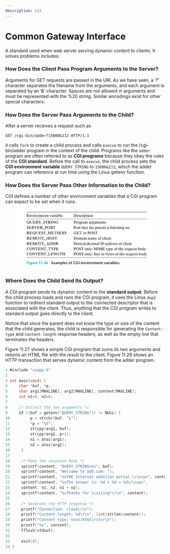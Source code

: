 ```yaml
---
description: CGI
---
```


# Common Gateway Interface

A standard used when web server serving dynamic content to clients. It solves problems includes:

### How Does the Client Pass Program Arguments to the Server?&#x20;

Arguments for GET requests are passed in the URI. As we have seen, a ‘?’ character separates the filename from the arguments, and each argument is separated by an ‘&’ character. Spaces are not allowed in arguments and must be represented with the %20 string. Similar encodings exist for other special characters.

### How Does the Server Pass Arguments to the Child?

After a server receives a request such as&#x20;

```http
GET /cgi-bin/adder?15000&213 HTTP/1.1
```

it calls `fork` to create a child process and calls `execve` to run the /cgi-bin/adder program in the context of the child. Programs like the `adder` program are often referred to as **CGI programs** because they obey the rules of the **CGI standard**. Before the call to `execve`, the child process sets the **CGI environment variable** `QUERY_STRING` to `15000&213`, which the adder program can reference at run time using the Linux getenv function.

### How Does the Server Pass Other Information to the Child?

CGI defines a number of other environment variables that a CGI program can expect to be set when it runs.&#x20;

<figure><img src="../.gitbook/assets/image.png" alt=""><figcaption></figcaption></figure>

### Where Does the Child Send Its Output?

A CGI program sends its dynamic content to the **standard output**. Before the child process loads and runs the CGI program, it uses the Linux `dup2` function to redirect standard output to the connected descriptor that is associated with the client. Thus, anything that the CGI program writes to standard output goes directly to the client.&#x20;

Notice that since the parent does not know the type or size of the content that the child generates, the child is responsible for generating the `Content-type` and `Content-length` response headers, as well as the empty line that terminates the headers.&#x20;

Figure 11.27 shows a simple CGI program that sums its two arguments and returns an HTML file with the result to the client. Figure 11.28 shows an HTTP transaction that serves dynamic content from the adder program.

```c
1 #include "csapp.h"
2
3 int main(void) {
4     char *buf, *p;
5     char arg1[MAXLINE], arg2[MAXLINE], content[MAXLINE];
6     int n1=0, n2=0;
7
8     /* Extract the two arguments */
9     if ((buf = getenv("QUERY_STRING")) != NULL) {
10         p = strchr(buf, ’&’);
11         *p = ’\0’;
12         strcpy(arg1, buf);
13         strcpy(arg2, p+1);
14         n1 = atoi(arg1);
15         n2 = atoi(arg2);
16     }
17
18     /* Make the response body */
19     sprintf(content, "QUERY_STRING=%s", buf);
20     sprintf(content, "Welcome to add.com: ");
21     sprintf(content, "%sTHE Internet addition portal.\r\n<p>", content);
22     sprintf(content, "%sThe answer is: %d + %d = %d\r\n<p>",
23     content, n1, n2, n1 + n2);
24     sprintf(content, "%sThanks for visiting!\r\n", content);
25
26     /* Generate the HTTP response */
27     printf("Connection: close\r\n");
28     printf("Content-length: %d\r\n", (int)strlen(content));
29     printf("Content-type: text/html\r\n\r\n");
30     printf("%s", content);
31     fflush(stdout);
32
33     exit(0);
34 }
```
